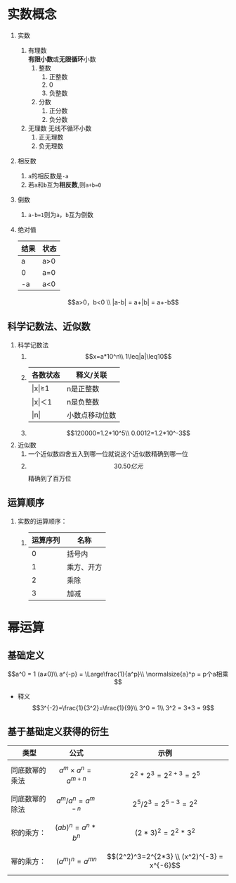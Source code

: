 # 实数概念

1. 实数
   1. 有理数\
      **有限小数**或**无限循环**小数
      1. 整数
         1. 正整数
         2. 0
         3. 负整数
      2. 分数
         1. 正分数
         2. 负分数
   2. 无理数 无线不循环小数
      1. 正无理数
      2. 负无理数
2. 相反数
   1. `a`的相反数是`-a`
   2. 若`a`和`b`互为**相反数**,则`a+b=0`
3. 倒数
   1. `a·b=1`则为`a`，`b`互为倒数
4.  绝对值

    | 结果 | 状态  |
    | -- | --- |
    | a  | a>0 |
    | 0  | a=0 |
    | -a | a<0 |
    
    $$a>0，b<0 \\ |a-b| = a+|b| = a+-b$$

## 科学记数法、近似数

1. 科学记数法
   1. $$x=a*10^n\\ 1\leq|a|\leq10$$
   2. | 各数状态    | 释义/关联   |
      | ------- | ------- |
      | \|x\|≥1 | n是正整数   |
      | \|x\|＜1 | n是负整数   |
      | \|n\|   | 小数点移动位数 |
   3. $$120000=1.2*10^5\\ 0.0012=1.2*10^-3$$
2. 近似数
   1. 一个近似数四舍五入到哪一位就说这个近似数精确到哪一位
   2. $$30.50亿元$$
      精确到了百万位

## 运算顺序

1. 实数的运算顺序：
   1. | 运算序列 | 名称    |
      | ---- | ----- |
      | 0    | 括号内   |
      | 1    | 乘方、开方 |
      | 2    | 乘除    |
      | 3    | 加减    |

# 幂运算

## 基础定义
$$a^0 = 1 (a≠0)\\ a^{-p} = \Large\frac{1}{a^p}\\ \normalsize{a}^p = p个a相乘$$

*   释义
    $$3^{-2}=\frac{1}{3^2}=\frac{1}{9}\\ 3^0 = 1\\ 3^2 = 3*3 = 9$$

## 基于基础定义获得的衍生

| 类型 | 公式 | 示例 |
| - | - | - |
|同底数幂的乘法 | $$a^m\times{a}^n=a^{m+n}$$ | $$2^2*2^3 = 2^{2+3} = 2^5$$ |
|同底数幂的除法 | $$a^m/a^n = a^{m-n} $$ |$$ 2^5/2^3 = 2^{5-3} = 2^2$$ |
|积的乘方： |  $$(ab)^n = a^n*b^n$$ | $$(2*3)^2 = 2^2*3^2$$ |
| 幂的乘方： |  $$(a^m)^n = a^{mn}$$ | $$(2^2)^3=2^{2*3} \\ (x^2)^{-3} = x^{-6}$$ |